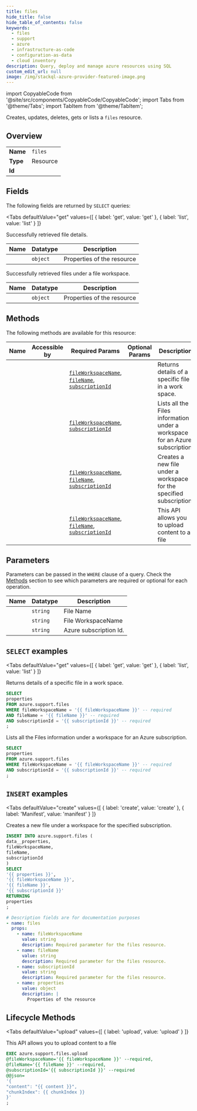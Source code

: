 ```yaml
--- 
title: files
hide_title: false
hide_table_of_contents: false
keywords:
  - files
  - support
  - azure
  - infrastructure-as-code
  - configuration-as-data
  - cloud inventory
description: Query, deploy and manage azure resources using SQL
custom_edit_url: null
image: /img/stackql-azure-provider-featured-image.png
---
```


import CopyableCode from '@site/src/components/CopyableCode/CopyableCode';
import Tabs from '@theme/Tabs';
import TabItem from '@theme/TabItem';

Creates, updates, deletes, gets or lists a <code>files</code> resource.

## Overview
<table><tbody>
<tr><td><b>Name</b></td><td><code>files</code></td></tr>
<tr><td><b>Type</b></td><td>Resource</td></tr>
<tr><td><b>Id</b></td><td><CopyableCode code="azure.support.files" /></td></tr>
</tbody></table>

## Fields

The following fields are returned by `SELECT` queries:

<Tabs
    defaultValue="get"
    values={[
        { label: 'get', value: 'get' },
        { label: 'list', value: 'list' }
    ]}
>
<TabItem value="get">

Successfully retrieved file details.

<table>
<thead>
    <tr>
    <th>Name</th>
    <th>Datatype</th>
    <th>Description</th>
    </tr>
</thead>
<tbody>
<tr>
    <td><CopyableCode code="properties" /></td>
    <td><code>object</code></td>
    <td>Properties of the resource</td>
</tr>
</tbody>
</table>
</TabItem>
<TabItem value="list">

Successfully retrieved files under a file workspace.

<table>
<thead>
    <tr>
    <th>Name</th>
    <th>Datatype</th>
    <th>Description</th>
    </tr>
</thead>
<tbody>
<tr>
    <td><CopyableCode code="properties" /></td>
    <td><code>object</code></td>
    <td>Properties of the resource</td>
</tr>
</tbody>
</table>
</TabItem>
</Tabs>

## Methods

The following methods are available for this resource:

<table>
<thead>
    <tr>
    <th>Name</th>
    <th>Accessible by</th>
    <th>Required Params</th>
    <th>Optional Params</th>
    <th>Description</th>
    </tr>
</thead>
<tbody>
<tr>
    <td><a href="#get"><CopyableCode code="get" /></a></td>
    <td><CopyableCode code="select" /></td>
    <td><a href="#parameter-fileWorkspaceName"><code>fileWorkspaceName</code></a>, <a href="#parameter-fileName"><code>fileName</code></a>, <a href="#parameter-subscriptionId"><code>subscriptionId</code></a></td>
    <td></td>
    <td>Returns details of a specific file in a work space.</td>
</tr>
<tr>
    <td><a href="#list"><CopyableCode code="list" /></a></td>
    <td><CopyableCode code="select" /></td>
    <td><a href="#parameter-fileWorkspaceName"><code>fileWorkspaceName</code></a>, <a href="#parameter-subscriptionId"><code>subscriptionId</code></a></td>
    <td></td>
    <td>Lists all the Files information under a workspace for an Azure subscription.</td>
</tr>
<tr>
    <td><a href="#create"><CopyableCode code="create" /></a></td>
    <td><CopyableCode code="insert" /></td>
    <td><a href="#parameter-fileWorkspaceName"><code>fileWorkspaceName</code></a>, <a href="#parameter-fileName"><code>fileName</code></a>, <a href="#parameter-subscriptionId"><code>subscriptionId</code></a></td>
    <td></td>
    <td>Creates a new file under a workspace for the specified subscription.</td>
</tr>
<tr>
    <td><a href="#upload"><CopyableCode code="upload" /></a></td>
    <td><CopyableCode code="exec" /></td>
    <td><a href="#parameter-fileWorkspaceName"><code>fileWorkspaceName</code></a>, <a href="#parameter-fileName"><code>fileName</code></a>, <a href="#parameter-subscriptionId"><code>subscriptionId</code></a></td>
    <td></td>
    <td>This API allows you to upload content to a file</td>
</tr>
</tbody>
</table>

## Parameters

Parameters can be passed in the `WHERE` clause of a query. Check the [Methods](#methods) section to see which parameters are required or optional for each operation.

<table>
<thead>
    <tr>
    <th>Name</th>
    <th>Datatype</th>
    <th>Description</th>
    </tr>
</thead>
<tbody>
<tr id="parameter-fileName">
    <td><CopyableCode code="fileName" /></td>
    <td><code>string</code></td>
    <td>File Name</td>
</tr>
<tr id="parameter-fileWorkspaceName">
    <td><CopyableCode code="fileWorkspaceName" /></td>
    <td><code>string</code></td>
    <td>File WorkspaceName</td>
</tr>
<tr id="parameter-subscriptionId">
    <td><CopyableCode code="subscriptionId" /></td>
    <td><code>string</code></td>
    <td>Azure subscription Id.</td>
</tr>
</tbody>
</table>

## `SELECT` examples

<Tabs
    defaultValue="get"
    values={[
        { label: 'get', value: 'get' },
        { label: 'list', value: 'list' }
    ]}
>
<TabItem value="get">

Returns details of a specific file in a work space.

```sql
SELECT
properties
FROM azure.support.files
WHERE fileWorkspaceName = '{{ fileWorkspaceName }}' -- required
AND fileName = '{{ fileName }}' -- required
AND subscriptionId = '{{ subscriptionId }}' -- required
;
```
</TabItem>
<TabItem value="list">

Lists all the Files information under a workspace for an Azure subscription.

```sql
SELECT
properties
FROM azure.support.files
WHERE fileWorkspaceName = '{{ fileWorkspaceName }}' -- required
AND subscriptionId = '{{ subscriptionId }}' -- required
;
```
</TabItem>
</Tabs>


## `INSERT` examples

<Tabs
    defaultValue="create"
    values={[
        { label: 'create', value: 'create' },
        { label: 'Manifest', value: 'manifest' }
    ]}
>
<TabItem value="create">

Creates a new file under a workspace for the specified subscription.

```sql
INSERT INTO azure.support.files (
data__properties,
fileWorkspaceName,
fileName,
subscriptionId
)
SELECT 
'{{ properties }}',
'{{ fileWorkspaceName }}',
'{{ fileName }}',
'{{ subscriptionId }}'
RETURNING
properties
;
```
</TabItem>
<TabItem value="manifest">

```yaml
# Description fields are for documentation purposes
- name: files
  props:
    - name: fileWorkspaceName
      value: string
      description: Required parameter for the files resource.
    - name: fileName
      value: string
      description: Required parameter for the files resource.
    - name: subscriptionId
      value: string
      description: Required parameter for the files resource.
    - name: properties
      value: object
      description: |
        Properties of the resource
```
</TabItem>
</Tabs>


## Lifecycle Methods

<Tabs
    defaultValue="upload"
    values={[
        { label: 'upload', value: 'upload' }
    ]}
>
<TabItem value="upload">

This API allows you to upload content to a file

```sql
EXEC azure.support.files.upload 
@fileWorkspaceName='{{ fileWorkspaceName }}' --required, 
@fileName='{{ fileName }}' --required, 
@subscriptionId='{{ subscriptionId }}' --required 
@@json=
'{
"content": "{{ content }}", 
"chunkIndex": {{ chunkIndex }}
}'
;
```
</TabItem>
</Tabs>
